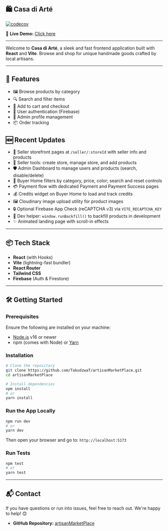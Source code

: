 ## 🛍️ Casa di Arté

[![codecov](https://codecov.io/gh/TakudzwaT/artisanMarketPlace/graph/badge.svg?token=UKP63ICR92)](https://codecov.io/gh/TakudzwaT/artisanMarketPlace)

🔗 **Live Demo:** [Click here](https://lemon-desert-03c525f10.6.azurestaticapps.net)

---

Welcome to **Casa di Arté**, a sleek and fast frontend application built with **React** and **Vite**. Browse and shop for unique handmade goods crafted by local artisans.

---

## 🚀 Features

* 🖼️ Browse products by category
* 🔍 Search and filter items
* 🛒 Add to cart and checkout
* 🔐 User authentication (Firebase)
* 👤 Admin profile management
* 📦 Order tracking

## 🆕 Recent Updates

* 🏪 Seller storefront pages at `/seller/:storeId` with seller info and products
* 🧰 Seller tools: create store, manage store, and add products
* 🛡️ Admin Dashboard to manage users and products (search, disable/delete)
* 🧭 Buyer Home filters by category, price, color; search and reset controls
* 💳 Payment flow with dedicated Payment and Payment Success pages
* 💰 Credits widget on Buyer Home to load and track credits
* 🖼️ Cloudinary image upload utility for product images
* 🔒 Optional Firebase App Check (reCAPTCHA v3) via `VITE_RECAPTCHA_KEY`
* 🧪 Dev helper: `window.runBackfill()` to backfill products in development
* ✨ Animated landing page with scroll-in effects

---

## 📦 Tech Stack

* **React** (with Hooks)
* **Vite** (lightning-fast bundler)
* **React Router**
* **Tailwind CSS**
* **Firebase** (Auth & Firestore)

---

## 🛠️ Getting Started

### Prerequisites

Ensure the following are installed on your machine:

* [Node.js](https://nodejs.org/) v16 or newer
* npm (comes with Node) or [Yarn](https://classic.yarnpkg.com/en/docs/install)

### Installation

```bash
# Clone the repository
git clone https://github.com/TakudzwaT/artisanMarketPlace.git
cd artisanMarketPlace

# Install dependencies
npm install
# or
yarn install
```

### Run the App Locally

```bash
npm run dev
# or
yarn dev
```

Then open your browser and go to: `http://localhost:5173`

### Run Tests

```bash
npm test
# or
yarn test
```

---

## 📬 Contact

If you have questions or run into issues, feel free to reach out. We're happy to help! 😊

* **GitHub Repository:** [artisanMarketPlace](https://github.com/TakudzwaT/artisanMarketPlace)
